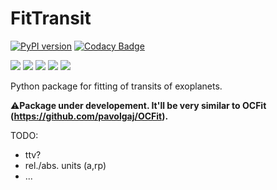 # FitTransit
[![PyPI version](https://img.shields.io/pypi/v/fittransit.svg?colorB=green&style=flat)](https://pypi.org/project/FitTransit/)
[![Codacy Badge](https://app.codacy.com/project/badge/Grade/947eb330d98043f0bafb7c0b5d2e8eb7)](https://www.codacy.com/gh/pavolgaj/FitTransit/dashboard?utm_source=github.com&amp;utm_medium=referral&amp;utm_content=pavolgaj/FitTransit&amp;utm_campaign=Badge_Grade)

![](https://img.shields.io/github/languages/top/pavolgaj/fittransit.svg?style=flat)
![](https://img.shields.io/github/downloads/pavolgaj/fittransit/total.svg?label=GitHub&nbsp;downloads&style=flat)
![](https://img.shields.io/pypi/dm/fittransit.svg?label=PyPI&nbsp;downloads&style=flat)
![](https://img.shields.io/github/issues/pavolgaj/fittransit.svg?style=flat)
![](https://img.shields.io/github/issues-closed/pavolgaj/fittransit.svg?style=flat)

Python package for fitting of transits of exoplanets. 

:warning:__Package under developement. It'll be very similar to OCFit (https://github.com/pavolgaj/OCFit).__

TODO:

* ttv?
* rel./abs. units (a,rp)
* ...

